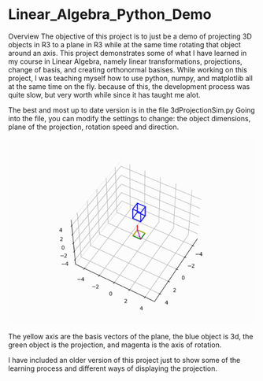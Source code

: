 # Linear_Algebra_Python_Demo
Overview
The objective of this project is to just be a demo of projecting 3D objects in R3 to a plane in R3 while at the same time rotating that object around an axis. This project demonstrates some of what I have learned in my course in Linear Algebra, namely linear transformations, projections, change of basis, and creating orthonormal basises. While working on this project, I was teaching myself how to use python, numpy, and matplotlib all at the same time on the fly. because of this, the development process was quite slow, but very worth while since it has taught me alot. 

The best and most up to date version is in the file 3dProjectionSim.py
Going into the file, you can modify the settings to change:
the object dimensions, plane of the projection, rotation speed and direction.

![](projection.gif)

The yellow axis are the basis vectors of the plane, the blue object is 3d, the green object is the projection, and magenta is the axis of rotation.

I have included an older version of this project just to show some of the learning process and different ways of displaying the projection.


